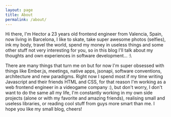 ```yaml
---
layout: page
title: About
permalink: /about/
---
```

Hi there, I'm Hector a 23 years old frontend engineer from Valencia, Spain, now living in Barcelona, I like to skate, take super awesome photos (selfies), ink my body, travel the world, spend my money in useless things and some other stuff not very interesting for you, so in this blog I'll talk about my thoughts and own experiences in software development... :\

There are many things that turn me on but for now I'm super obsessed with things like Ember.js, meetings, native apps, jsonapi, software conventions, architecture and new paradigms. Right now I spend most if my time writing Javascript and their friends HTML and CSS, for that reason I'm working as a web frontend engineer in a videogame company :), but don't worry, I don't want to do the same all my life, I'm constantly working in my own side projects (alone or with my favorite and amazing friends), realising small and useless libraries, or reading cool stuff from guys more smart than me. I hope you like my small blog, cheers!
